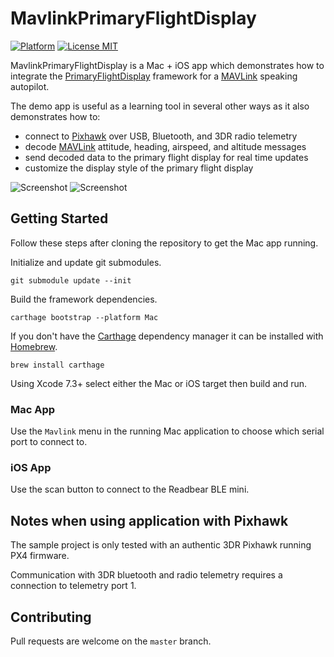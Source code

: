 # MavlinkPrimaryFlightDisplay

[![Platform](https://img.shields.io/cocoapods/p/PrimaryFlightDisplay.svg?style=flat-square)](http://cocoadocs.org/docsets/PrimaryFlightDisplay)
[![License MIT](https://img.shields.io/badge/license-MIT-blue.svg?style=flat-square)](https://github.com/kouky/MavlinkPrimaryFlightDisplay/blob/master/LICENSE)


MavlinkPrimaryFlightDisplay is a Mac + iOS app which demonstrates how to integrate the [PrimaryFlightDisplay](https://github.com/kouky/PrimaryFlightDisplay) framework for a [MAVLink](http://qgroundcontrol.org/mavlink/start) speaking autopilot.

The demo app is useful as a learning tool in several other ways as it also demonstrates how to:
- connect to [Pixhawk](https://pixhawk.org/modules/pixhawk) over USB, Bluetooth, and 3DR radio telemetry
- decode [MAVLink](http://qgroundcontrol.org/mavlink/start) attitude, heading, airspeed, and altitude messages
- send decoded data to the primary flight display for real time updates
- customize the display style of the primary flight display

![Screenshot](http://kouky.org/assets/primary-flight-display/alternative-screenshot.png)
![Screenshot](http://kouky.org/assets/primary-flight-display/alternative-screenshot-iphone.png)

## Getting Started

Follow these steps after cloning the repository to get the Mac app running.

Initialize and update git submodules.

    git submodule update --init

Build the framework dependencies.

    carthage bootstrap --platform Mac

If you don't have the [Carthage](https://github.com/Carthage/Carthage) dependency manager it can be installed with [Homebrew](http://brew.sh).

    brew install carthage

Using Xcode 7.3+ select either the Mac or iOS target then build and run.

### Mac App

Use the `Mavlink` menu in the running Mac application to choose which serial port to connect to.

### iOS App

Use the scan button to connect to the Readbear BLE mini.

## Notes when using application with Pixhawk

The sample project is only tested with an authentic 3DR Pixhawk running PX4 firmware.

Communication with 3DR bluetooth and radio telemetry requires a connection to telemetry port 1.

## Contributing

Pull requests are welcome on the `master` branch.
